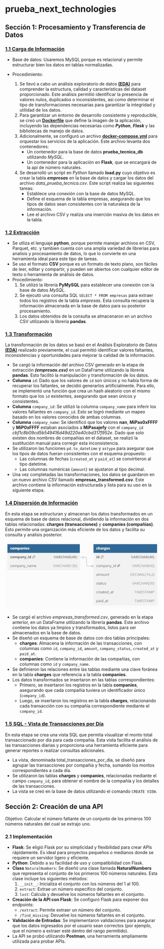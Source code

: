 # prueba_next_technologies

## Sección 1: Procesamiento y Transferencia de Datos

### [**1.1 Carga de Información**](https://github.com/JozCrzBrgn/prueba_next_technologies/blob/main/load.py)
- Base de datos: Usaremos MySQL porque es relacional y permite estructurar bien los datos en tablas normalizadas.

- Procedimiento:
    1. Se llevó a cabo un análisis exploratorio de datos [**(EDA)**](https://github.com/JozCrzBrgn/prueba_next_technologies/blob/main/EDA.ipynb) para comprender la estructura, calidad y características del dataset proporcionado. Este análisis permitió identificar la presencia de valores nulos, duplicados o inconsistentes, así como determinar el tipo de transformaciones necesarias para garantizar la integridad y utilidad de los datos.
    2. Para garantizar un entorno de desarrollo consistente y reproducible, se creó un [**Dockerfile**](https://github.com/JozCrzBrgn/prueba_next_technologies/blob/main/Dockerfile) que define la imagen de la aplicación, incluyendo las dependencias necesarias como ***Python***, ***Flask*** y las bibliotecas de manejo de datos.
    3. Adicionalmente, se configuró un archivo [**docker-compose.yml**](https://github.com/JozCrzBrgn/prueba_next_technologies/blob/main/docker-compose.yml) para orquestar los servicios de la aplicación. Este archivo levanta dos contenedores:
        - Un contenedor para la base de datos **prueba_tecnica_db** utilizando *MySQL*.
        - Un contenedor para la aplicación en **Flask**, que se encargará de la api de número naturales.
    4. Se desarrolló un script en *Python* llamado **load.py** cuyo objetivo es crear la tabla ***empresas*** en la base de datos y cargar los datos del archivo *data_prueba_tecnica.csv*. Este script realiza las siguientes tareas:
        - Establece una conexión con la base de datos MySQL.
        - Define el esquema de la tabla empresas, asegurando que los tipos de datos sean consistentes con la naturaleza de la información.
        - Lee el archivo CSV y realiza una inserción masiva de los datos en la tabla.


### [**1.2 Extracción**](https://github.com/JozCrzBrgn/prueba_next_technologies/blob/main/extract.py)
- Se utliza el lenguaje **python**, porque permite manejar archivos en CSV, Parquet, etc. y tambien cuenta con una amplia variedad de librerias para analisis y procesamiento de datos, lo que lo convierte en una herramienta ideal para este tipo de tareas.
- Se uso el formato **CSV** porque es un formato de texto plano, son fáciles de leer, editar y compartir, y pueden ser abiertos con cualquier editor de texto o herramienta de análisis de datos.
- Procedimiento:
    1. Se utilizó la librería **PyMySQL** para establecer una conexión con la base de datos *MySQL*.
    2. Se ejecutó una consulta SQL `SELECT * FROM empresas` para extraer todos los registros de la tabla *empresas*. Esta consulta recupera la información almacenada en la base de datos para su posterior procesamiento.
    3. Los datos obtenidos de la consulta se almacenaron en un archivo CSV utilizando la librería **pandas**.

### [**1.3 Transformación**](https://github.com/JozCrzBrgn/prueba_next_technologies/blob/main/transform.py)
La transformación de los datos se basó en el Análisis Exploratorio de Datos [**(EDA)**](https://github.com/JozCrzBrgn/prueba_next_technologies/blob/main/EDA.ipynb) realizado previamente, el cual permitió identificar valores faltantes, inconsistencias y oportunidades para mejorar la calidad de la información.

- Se cargó la información del archivo CSV generado en la etapa de extracción ***(empresas.csv)*** en un DataFrame utilizando la librería **pandas**. Esto facilitó la manipulación y transformación de los datos.
- **Columna** `id`: Dado que los valores de `id` son únicos y no había forma de recuperar los faltantes, se decidió generarlos artificialmente. Para ello, se implementó una función que crea un hash aleatorio con el mismo formato que los `id` existentes, asegurando que sean únicos y consistentes.
- **Columna** `company_id`: Se utilizó la columna `company_name` para inferir los valores faltantes en `company_id`. Esto se logró mediante un mapeo basado en los valores conocidos de ambas columnas.
- **Columna** `company_name`: Se identificó que los valores **nan**, **MiPas0xFFFF** y **MiP0xFFFF** estaban asociados a **MiPasajefy** con el `company_id` *cbf1c8b09cd5b549416d49d220a40cbd317f952e*. Dado que solo existen dos nombres de compañías en el dataset, se realizó la sustitución manual para corregir esta inconsistencia.
- Se utilizaron las funciones `pd.to_datetime` y `astype` para asegurar que los tipos de datos fueran consistentes con el esquema propuesto:
    - Las columnas de fechas (`created_at` y `paid_at`) se convirtieron al tipo datetime.
    - Las columnas numéricas (`amount`) se ajustaron al tipo decimal.
- Una vez completadas las transformaciones, los datos se guardaron en un nuevo archivo *CSV* llamado **empresas_transformed.csv**. Este archivo contiene la información estructurada y lista para su uso en la siguiente etapa.

### [**1.4 Dispersión de Información**](https://github.com/JozCrzBrgn/prueba_next_technologies/blob/main/dispertion.py)
En esta etapa se estructuran y almacenan los datos transformados en un esquema de base de datos relacional, dividiendo la información en dos tablas relacionadas: **charges (transacciones)** y **companies (compañías)**. Esto permite una organización más eficiente de los datos y facilita su consulta y análisis posterior.

![Diagrama](img/DIagrama.webp)

- Se cargó el archivo *empresas_transformed.csv*, generado en la etapa anterior, en un DataFrame utilizando la librería **pandas**. Este archivo contiene los datos ya limpios y transformados, listos para ser almacenados en la base de datos.
- Se diseñó un esquema de base de datos con dos tablas principales:
    - **charges**: Almacena la información de las transacciones, con columnas como `id`, `company_id`, `amount`, `company_status`, `created_at` y `paid_at`.
    - **companies**: Contiene la información de las compañías, con columnas como `id` y `company_name`.
- Se definieron las relaciones entre las tablas mediante una clave foránea en la tabla **charges** que referencia a la tabla **companies**.
- Los datos transformados se insertaron en las tablas correspondientes:
    - Primero, se insertaron los registros en la tabla **companies**, asegurando que cada compañía tuviera un identificador único (`company_id`).
    - Luego, se insertaron los registros en la tabla **charges**, relacionando cada transacción con su compañía correspondiente mediante el `company_id`.

### [**1.5 SQL - Vista de Transacciones por Día**](https://github.com/JozCrzBrgn/prueba_next_technologies/blob/main/view_sql.py)
En esta etapa se crea una vista SQL que permita visualizar el monto total transaccionado por día para cada compañía. Esta vista facilita el análisis de las transacciones diarias y proporciona una herramienta eficiente para generar reportes o realizar consultas adicionales.

- La vista, denominada total_transacciones_por_dia, se diseñó para agrupar las transacciones por compañía y fecha, sumando los montos correspondientes a cada día.
- Se utilizaron las tablas **charges** y **companies**, relacionadas mediante el campo `company_id`, para obtener el nombre de la compañía y los detalles de las transacciones.
- La vista se creó en la base de datos utilizando el comando `CREATE VIEW`.

## Sección 2: Creación de una API
Objetivo: Calcular el número faltante de un conjunto de los primeros 100 números naturales del cual se extrajo uno.

### 2.1 Implementación
- **Flask**: Se eligió Flask por su simplicidad y flexibilidad para crear APIs rápidamente. Es ideal para proyectos pequeños o medianos donde se requiere un servidor ligero y eficiente.
- **Python**: Debido a su facilidad de uso y compatibilidad con Flask.
- **Class** `NaturalNumbers`: Se diseñó una clase llamada **NaturalNumbers** que representa el conjunto de los primeros 100 números naturales. Esta clase incluye los siguientes métodos:
    1. `__init__`: Inicializa el conjunto con los números del 1 al 100.
    2. `extract`: Extrae un número específico del conjunto.
    3. `lost`: Calcula y devuelve los números faltantes en el conjunto.
- **Creación de la API con Flask**: Se configuró Flask para exponer dos endpoints:
    - `/extract`: Permite extraer un número del conjunto.
    - `/find_missing`: Devuelve los números faltantes en el conjunto.
- **Validación de Entradas**: Se implementaron validaciones para asegurar que los datos ingresados por el usuario sean correctos (por ejemplo, que el número a extraer esté dentro del rango permitido).
- La API se probó utilizando **Postman**, una herramienta ampliamente utilizada para probar APIs.

